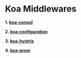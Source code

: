 <!-- TITLE: Koa Middlewares -->
<!-- SUBTITLE: NODECLOUD KOA 中间件集合 -->

# Koa Middlewares

**1. [koa-consul](http://wiki.nodecloud.cn/koa-middlewares/koa-consul)**

**2. [koa-configuration](http://wiki.nodecloud.cn/koa-middlewares/koa-configuration)**

**3. [koa-hystrix](http://wiki.nodecloud.cn/koa-middlewares/koa-hystrix)**

**4. [koa-prom](http://wiki.nodecloud.cn/koa-middlewares/koa-prom)**